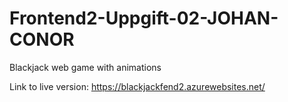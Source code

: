 # Frontend2-Uppgift-02-JOHAN-CONOR
Blackjack web game with animations

Link to live version: https://blackjackfend2.azurewebsites.net/
